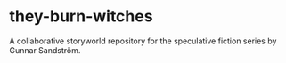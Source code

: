 # they-burn-witches
A collaborative storyworld repository for the speculative fiction series by Gunnar Sandström.
